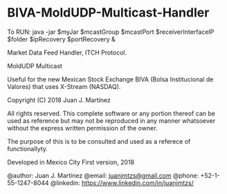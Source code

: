 # BIVA-MoldUDP-Multicast-Handler

To RUN: java -jar $myJar $mcastGroup $mcastPort $receiverInterfaceIP $folder $ipRecovery $portRecovery &

Market Data Feed Handler, ITCH Protocol.

MoldUDP Multicast

Useful for the new Mexican Stock Exchange BIVA (Bolsa Institucional de Valores) that uses X-Stream (NASDAQ).

Copyright (C) 2018 Juan J. Martínez

All rights reserved. This complete software or any portion thereof
can be used as reference but may not be reproduced in any manner 
whatsoever without the express written permission of the owner.

The purpose of this is to be consulted and used as a referece of 
functionallyty.

Developed in Mexico City
First version, 2018

 @author: Juan J. Martínez
 @email: juanjmtzs@gmail.com
 @phone: +52-1-55-1247-8044
 @linkedin: https://www.linkedin.com/in/juanjmtzs/
